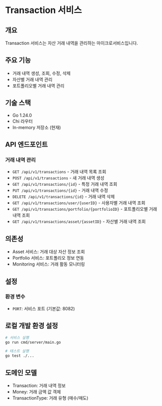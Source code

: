 # Transaction 서비스

## 개요
Transaction 서비스는 자산 거래 내역을 관리하는 마이크로서비스입니다.

## 주요 기능
- 거래 내역 생성, 조회, 수정, 삭제
- 자산별 거래 내역 관리
- 포트폴리오별 거래 내역 관리

## 기술 스택
- Go 1.24.0
- Chi 라우터
- In-memory 저장소 (현재)

## API 엔드포인트
### 거래 내역 관리
- `GET /api/v1/transactions` - 거래 내역 목록 조회
- `POST /api/v1/transactions` - 새 거래 내역 생성
- `GET /api/v1/transactions/{id}` - 특정 거래 내역 조회
- `PUT /api/v1/transactions/{id}` - 거래 내역 수정
- `DELETE /api/v1/transactions/{id}` - 거래 내역 삭제
- `GET /api/v1/transactions/user/{userID}` - 사용자별 거래 내역 조회
- `GET /api/v1/transactions/portfolio/{portfolioID}` - 포트폴리오별 거래 내역 조회
- `GET /api/v1/transactions/asset/{assetID}` - 자산별 거래 내역 조회

## 의존성
- Asset 서비스: 거래 대상 자산 정보 조회
- Portfolio 서비스: 포트폴리오 정보 연동
- Monitoring 서비스: 거래 활동 모니터링

## 설정
### 환경 변수
- `PORT`: 서비스 포트 (기본값: 8082)

## 로컬 개발 환경 설정
```bash
# 서비스 실행
go run cmd/server/main.go

# 테스트 실행
go test ./...
```

## 도메인 모델
- Transaction: 거래 내역 정보
- Money: 거래 금액 값 객체
- TransactionType: 거래 유형 (매수/매도) 